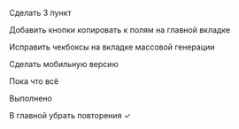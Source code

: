 Сделать 3 пункт

Добавить кнопки копировать к полям на главной вкладке

Исправить чекбоксы на вкладке массовой генерации

Сделать мобильную версию

Пока что всё




Выполнено

В главной убрать повторения    ✓
